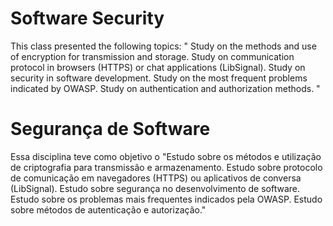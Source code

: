 # Software Security

This class presented the following topics: "
Study on the methods and use of encryption for transmission
and storage. Study on communication protocol in browsers
(HTTPS) or chat applications (LibSignal). Study on security in
software development. Study on the most frequent problems
indicated by OWASP. Study on authentication and authorization methods.
"

# Segurança de Software

Essa disciplina teve como objetivo o "Estudo sobre os métodos e utilização de criptografia para transmissão
e armazenamento. Estudo sobre protocolo de comunicação em navegadores
(HTTPS) ou aplicativos de conversa (LibSignal). Estudo sobre segurança no
desenvolvimento de software. Estudo sobre os problemas mais frequentes
indicados pela OWASP. Estudo sobre métodos de autenticação e autorização."

